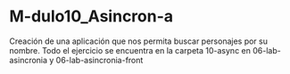 # M-dulo10_Asincron-a
Creación de una aplicación que nos permita buscar personajes por su nombre. 
Todo el ejercicio se encuentra en la carpeta 10-async en 06-lab-asincronia y 06-lab-asincronia-front
